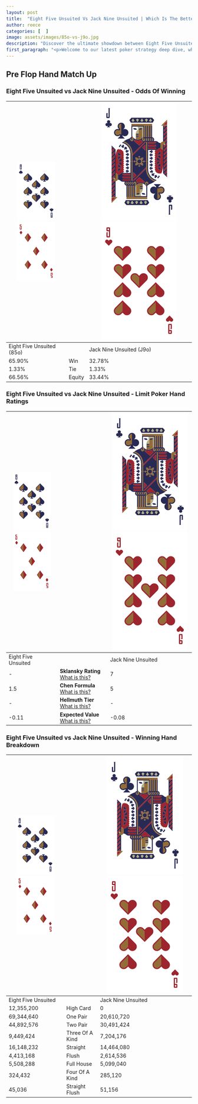 ```yaml
---
layout: post
title:  "Eight Five Unsuited Vs Jack Nine Unsuited | Which Is The Better Hand In Poker? A Complete Guide"
author: reece
categories: [  ]
image: assets/images/85o-vs-j9o.jpg
description: "Discover the ultimate showdown between Eight Five Unsuited and Jack Nine Unsuited in poker! Uncover the odds, strategies, and scenarios where one hand triumphs over the other. Get ready to up your poker game with this thrilling analysis."
first_paragraph: "<p>Welcome to our latest poker strategy deep dive, where we're pitting two distinct hands against each other in a high-stakes showdown: Eight Five Unsuited vs Jack Nine Unsuited.</p><p>In the dynamic world of poker, every decision counts, and knowing which hand holds the upper hand is key to your success at the table.</p><p>In this article, we'll dissect these two hands, explore the scenarios where one dominates the other, and equip you with the knowledge to make strategic choices that can tip the odds in your favor.</p><p>Get ready to unravel the intriguing dynamics of these poker hands and elevate your game to new heights.</p>"
---
```




[comment]: # (sp0)

## Pre Flop Hand Match Up

<div class="table hand-ratings" markdown="1"> 



### Eight Five Unsuited vs Jack Nine Unsuited - Odds Of Winning


    
| ![image info](assets/images/hand1/8.png) ![image info](assets/images/hand1/5o.png) |  | ![image info](assets/images/hand2/J.png) ![image info](assets/images/hand2/9o.png) |
| -------- | -------- | -------- |
| Eight Five Unsuited (85o) |  | Jack Nine Unsuited (J9o) |
| 65.90% | Win | 32.78% |
| 1.33% | Tie | 1.33% |
| 66.56% | Equity | 33.44% |




[comment]: # (sp1)



### Eight Five Unsuited vs Jack Nine Unsuited - Limit Poker Hand Ratings


    
| ![image info](assets/images/hand1/8.png) ![image info](assets/images/hand1/5o.png) |  | ![image info](assets/images/hand2/J.png) ![image info](assets/images/hand2/9o.png) |
| -------- | -------- | -------- |
| Eight Five Unsuited |  | Jack Nine Unsuited |
| - | **Sklansky Rating** [What is this?](/sklansky-rating-explained) | 7 |
| 1.5 | **Chen Formula** [What is this?](/chen-formula-explained) | 5 |
| - | **Hellmuth Tier** [What is this?](/Hellmuth-tier-explained) | - |
| -0.11 | **Expected Value** [What is this?](/expected-value-explained) | -0.08 |




[comment]: # (sp2)



### Eight Five Unsuited vs Jack Nine Unsuited - Winning Hand Breakdown


    
| ![image info](assets/images/hand1/8.png) ![image info](assets/images/hand1/5o.png) |  | ![image info](assets/images/hand2/J.png) ![image info](assets/images/hand2/9o.png) |
| -------- | -------- | -------- |
| Eight Five Unsuited |  | Jack Nine Unsuited |
| 12,355,200 | High Card | 0 |
| 69,344,640 | One Pair | 20,610,720 |
| 44,892,576 | Two Pair | 30,491,424 |
| 9,449,424 | Three Of A Kind | 7,204,176 |
| 16,148,232 | Straight | 14,464,080 |
| 4,413,168 | Flush | 2,614,536 |
| 5,508,288 | Full House | 5,099,040 |
| 324,432 | Four Of A Kind | 285,120 |
| 45,036 | Straight Flush | 51,156 |




[comment]: # (sp3)



</div>

[comment]: # (sp4)



[comment]: # (sp5)

